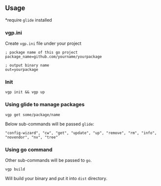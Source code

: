 ## Usage
*require `glide` installed
### vgp.ini
Create `vgp.ini` file under your project
```
; package name of this go project
package_name=github.com/yourname/yourpackage

; output binary name
out=yourpackage
```

### Init
```
vgp init && vgp up
```

### Using glide to manage packages
```
vgp get some/package/name
```
Below sub-commands will be passed `glide`:
```
"config-wizard", "cw", "get", "update", "up", "remove", "rm", "info", "novendor", "nv", "tree"
```

### Using go command
Other sub-commands will be passed to `go`.
```
vgp build
```
Will build your binary and put it into `dist` directory.